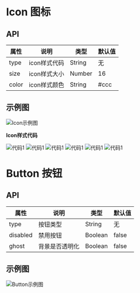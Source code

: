 # Icon 图标

## API

| 属性 | 说明 | 类型 | 默认值 |
| - | - | - | - |
| type | icon样式代码 | String | 无 |
| size | icon样式大小 | Number | 16 |
| color | icon样式颜色 | String | #ccc |

## 示例图

![Icon示例图](./image/icon.jpeg)

**Icon样式代码**

![代码1](./image/icon1.jpeg)
![代码1](./image/icon2.jpeg)
![代码1](./image/icon3.jpeg)
![代码1](./image/icon4.jpeg)
![代码1](./image/icon5.jpeg)
![代码1](./image/icon6.jpeg)

# Button 按钮

## API

| 属性 | 说明 | 类型 | 默认值 |
| - | - | - | - |
| type | 按钮类型 | String | 无 |
| disabled | 禁用按钮 | Boolean | false |
| ghost | 背景是否透明化 | Boolean | false |

## 示例图

![Button示例图](./image/button.jpeg)
